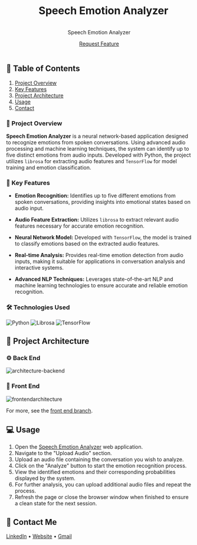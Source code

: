 <div align="center">
  <div id="user-content-toc">
    <ul>
      <summary><h1 style="display: inline-block;">Speech Emotion Analyzer</h1></summary>
    </ul>
  </div>
  
  <p>Speech Emotion Analyzer</p>
    <a href="https://example-speech-emotion-analyzer-url.com" target="_blank">Request Feature</a>
</div>
<br>

## 📝 Table of Contents

1. [Project Overview](#introduction)
2. [Key Features](#features)
3. [Project Architecture](#arch)
4. [Usage](#usage)
5. [Contact](#contact)

<a name="introduction"></a>
### 🔌 Project Overview

**Speech Emotion Analyzer** is a neural network-based application designed to recognize emotions from spoken conversations. Using advanced audio processing and machine learning techniques, the system can identify up to five distinct emotions from audio inputs. Developed with Python, the project utilizes `librosa` for extracting audio features and `TensorFlow` for model training and emotion classification.

### 🔌 Key Features

- **Emotion Recognition:** Identifies up to five different emotions from spoken conversations, providing insights into emotional states based on audio input.

- **Audio Feature Extraction:** Utilizes `librosa` to extract relevant audio features necessary for accurate emotion recognition.

- **Neural Network Model:** Developed with `TensorFlow`, the model is trained to classify emotions based on the extracted audio features.

- **Real-time Analysis:** Provides real-time emotion detection from audio inputs, making it suitable for applications in conversation analysis and interactive systems.

- **Advanced NLP Techniques:** Leverages state-of-the-art NLP and machine learning technologies to ensure accurate and reliable emotion recognition.

### 🛠️ Technologies Used

![Python](https://img.shields.io/badge/python-3670A0?style=for-the-badge&logo=python&logoColor=ffdd54)
![Librosa](https://img.shields.io/badge/Librosa-%23609b8e.svg?style=for-the-badge&logo=python&logoColor=white)
![TensorFlow](https://img.shields.io/badge/TensorFlow-%23FF6F00.svg?style=for-the-badge&logo=tensorflow&logoColor=white)

<a name="arch"></a>
## 📝 Project Architecture

### ⚙️ Back End

![architecture-backend](https://example.com/backend-architecture-image)

### 🎨 Front End

![frontendarchitecture](https://example.com/frontend-architecture-image)

For more, see the [front end branch](https://github.com/your-repo/frontend).

<a name="usage"></a>
## 💻 Usage

1. Open the [Speech Emotion Analyzer](https://example-speech-emotion-analyzer-url.com) web application.
2. Navigate to the "Upload Audio" section.
3. Upload an audio file containing the conversation you wish to analyze.
4. Click on the "Analyze" button to start the emotion recognition process.
5. View the identified emotions and their corresponding probabilities displayed by the system.
6. For further analysis, you can upload additional audio files and repeat the process.
7. Refresh the page or close the browser window when finished to ensure a clean state for the next session.

<a name="contact"></a>
## 📨 Contact Me

[LinkedIn](https://www.linkedin.com/in/ibtissam-ech-chaibi/) •
[Website](https://ibtissamportfolio.netlify.app/) •
[Gmail](ibtissam.echchaibi@gmail.com)
